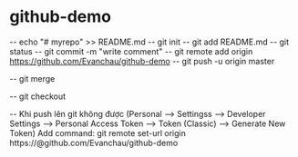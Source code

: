# github-demo

-- echo "# myrepo" >> README.md
-- git init
-- git add README.md
-- git status
-- git commit -m "write comment"
-- git remote add origin https://github.com/Evanchau/github-demo
-- git push -u origin master

-- git merge

-- git checkout

-- Khi push lên git không được (Personal --> Settingss --> Developer Settings --> Personal Access Token --> Token (Classic) --> Generate New Token)
Add command: git remote set-url origin https://<MyToken>@github.com/Evanchau/github-demo

